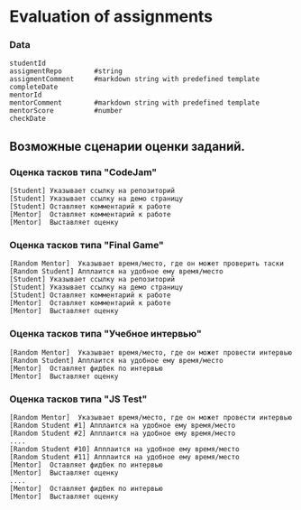 # Evaluation of assignments

### Data
```
studentId           
assigmentRepo        #string
assigmentComment     #markdown string with predefined template
completeDate
mentorId
mentorComment        #markdown string with predefined template
mentorScore          #number 
checkDate
```

## Возможные сценарии оценки заданий.

### Оценка тасков типа "CodeJam"
```
[Student] Указывает ссылку на репозиторий
[Student] Указывает ссылку на демо страницу
[Student] Оставляет комментарий к работе
[Mentor]  Оставляет комментарий к работе
[Mentor]  Выставляет оценку
```
### Оценка тасков типа "Final Game"
```
[Random Mentor]  Указывает время/место, где он может проверить таски
[Random Student] Апплаится на удобное ему время/место
[Student] Указывает ссылку на репозиторий
[Student] Указывает ссылку на демо страницу
[Student] Оставляет комментарий к работе
[Mentor]  Оставляет комментарий к работе
[Mentor]  Выставляет оценку
```
### Оценка тасков типа "Учебное интервью"
```
[Random Mentor]  Указывает время/место, где он может провести интервью
[Random Student] Апплаится на удобное ему время/место
[Mentor]  Оставляет фидбек по интервью
[Mentor]  Выставляет оценку
```
### Оценка тасков типа "JS Test"
```
[Random Mentor]  Указывает время/место, где он может провести интервью
[Random Student #1] Апплаится на удобное ему время/место
[Random Student #2] Апплаится на удобное ему время/место
....
[Random Student #10] Апплаится на удобное ему время/место
[Random Student #11] Апплаится на удобное ему время/место
[Mentor]  Оставляет фидбек по интервью
[Mentor]  Выставляет оценку
....
[Mentor]  Оставляет фидбек по интервью
[Mentor]  Выставляет оценку
```
